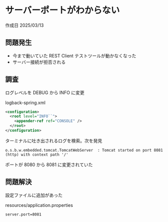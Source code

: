 # サーバーポートがわからない

作成日 2025/03/13

## 問題発生

- 今まで動いていた REST Client テストツールが動かなくなった
- サーバー接続が拒否される

## 調査

ログレベルを DEBUG から INFO に変更

logback-spring.xml

```xml
<configuration>
  <root level="INFO``">
    <appender-ref ref="CONSOLE" />
  </root>
</configuration>
```

ターミナルに吐き出されるログを検索。次を発見

```text
o.s.b.w.embedded.tomcat.TomcatWebServer  : Tomcat started on port 8081 (http) with context path '/'
```

ポートが 8080 から 8081 に変更されていた

## 問題解決

設定ファイルに追加があった

resources/application.properties

```bash
server.port=8081
```
